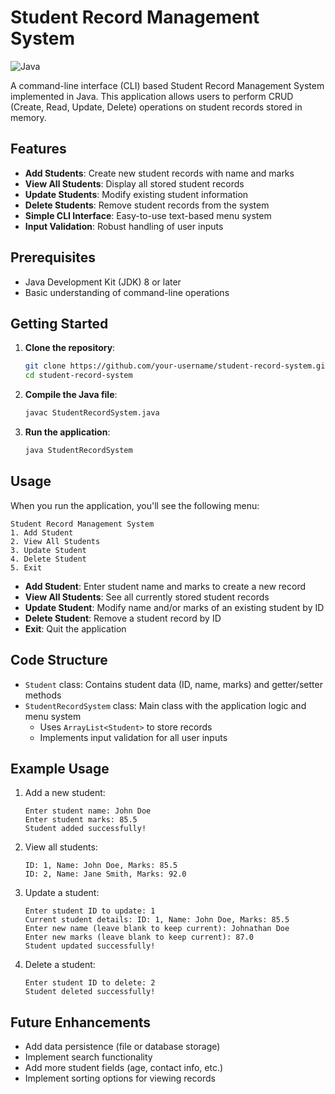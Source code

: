 # Student Record Management System

![Java](https://img.shields.io/badge/Java-17-blue.svg)

A command-line interface (CLI) based Student Record Management System implemented in Java. This application allows users to perform CRUD (Create, Read, Update, Delete) operations on student records stored in memory.

## Features

- **Add Students**: Create new student records with name and marks
- **View All Students**: Display all stored student records
- **Update Students**: Modify existing student information
- **Delete Students**: Remove student records from the system
- **Simple CLI Interface**: Easy-to-use text-based menu system
- **Input Validation**: Robust handling of user inputs

## Prerequisites

- Java Development Kit (JDK) 8 or later
- Basic understanding of command-line operations

## Getting Started

1. **Clone the repository**:
   ```bash
   git clone https://github.com/your-username/student-record-system.git
   cd student-record-system
   ```

2. **Compile the Java file**:
   ```bash
   javac StudentRecordSystem.java
   ```

3. **Run the application**:
   ```bash
   java StudentRecordSystem
   ```

## Usage

When you run the application, you'll see the following menu:

```
Student Record Management System
1. Add Student
2. View All Students
3. Update Student
4. Delete Student
5. Exit
```

- **Add Student**: Enter student name and marks to create a new record
- **View All Students**: See all currently stored student records
- **Update Student**: Modify name and/or marks of an existing student by ID
- **Delete Student**: Remove a student record by ID
- **Exit**: Quit the application

## Code Structure

- `Student` class: Contains student data (ID, name, marks) and getter/setter methods
- `StudentRecordSystem` class: Main class with the application logic and menu system
  - Uses `ArrayList<Student>` to store records
  - Implements input validation for all user inputs

## Example Usage

1. Add a new student:
   ```
   Enter student name: John Doe
   Enter student marks: 85.5
   Student added successfully!
   ```

2. View all students:
   ```
   ID: 1, Name: John Doe, Marks: 85.5
   ID: 2, Name: Jane Smith, Marks: 92.0
   ```

3. Update a student:
   ```
   Enter student ID to update: 1
   Current student details: ID: 1, Name: John Doe, Marks: 85.5
   Enter new name (leave blank to keep current): Johnathan Doe
   Enter new marks (leave blank to keep current): 87.0
   Student updated successfully!
   ```

4. Delete a student:
   ```
   Enter student ID to delete: 2
   Student deleted successfully!
   ```

## Future Enhancements

- Add data persistence (file or database storage)
- Implement search functionality
- Add more student fields (age, contact info, etc.)
- Implement sorting options for viewing records
